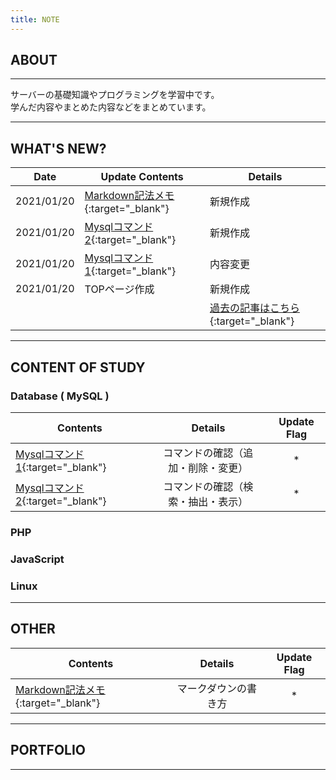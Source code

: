```yaml
---
title: NOTE
---
```

## ABOUT
---

サーバーの基礎知識やプログラミングを学習中です。  
学んだ内容やまとめた内容などをまとめています。

---
## WHAT'S NEW?

|Date|Update Contents|Details|
|---|---|---|
|2021/01/20| [Markdown記法メモ](markdown.md){:target="_blank"}|新規作成|
|2021/01/20| [Mysqlコマンド2](mysql/com_sed.md){:target="_blank"}|新規作成|
|2021/01/20| [Mysqlコマンド1](mysql/com_adm.md){:target="_blank"}|内容変更| 
|2021/01/20| TOPページ作成|新規作成|
|||[過去の記事はこちら](old.md){:target="_blank"}|

---

## CONTENT OF STUDY 

### Database ( MySQL ) 

|Contents|Details|Update Flag|
|---|:-:|:-:|
| [Mysqlコマンド1](mysql/com_adm.md){:target="_blank"}|コマンドの確認（追加・削除・変更）|*|
| [Mysqlコマンド2](mysql/com_sed.md){:target="_blank"}|コマンドの確認（検索・抽出・表示）|*|

### PHP


### JavaScript  


### Linux  


---

## OTHER

|Contents|Details|Update Flag|
|---|:-:|:-:|
| [Markdown記法メモ](markdown.md){:target="_blank"}|マークダウンの書き方|*|


---  

## PORTFOLIO

---
<!-- Last update:2021/01/20 -->